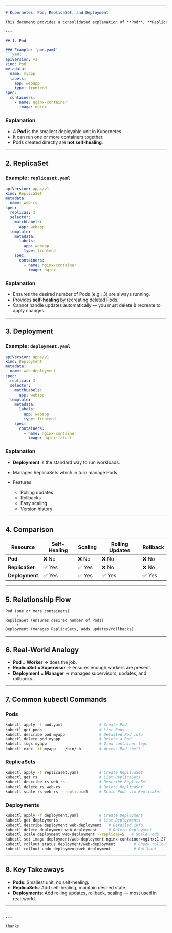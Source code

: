 
---

````markdown
# Kubernetes: Pod, ReplicaSet, and Deployment

This document provides a consolidated explanation of **Pod**, **ReplicaSet**, and **Deployment** in Kubernetes, along with YAML examples, trainer notes, key comparisons, and common `kubectl` commands.

---

## 1. Pod

### Example: `pod.yaml`
```yaml
apiVersion: v1
kind: Pod
metadata:
  name: myapp
  labels:
    app: webapp
    type: frontend
spec:
  containers:
    - name: nginx-container
      image: nginx
````

### Explanation

* A **Pod** is the smallest deployable unit in Kubernetes.
* It can run one or more containers together.
* Pods created directly are **not self-healing**.

---

## 2. ReplicaSet

### Example: `replicaset.yaml`

```yaml
apiVersion: apps/v1
kind: ReplicaSet
metadata:
  name: web-rs
spec:
  replicas: 3
  selector:
    matchLabels:
      app: webapp
  template:
    metadata:
      labels:
        app: webapp
        type: frontend
    spec:
      containers:
        - name: nginx-container
          image: nginx
```

### Explanation

* Ensures the desired number of Pods (e.g., 3) are always running.
* Provides **self-healing** by recreating deleted Pods.
* Cannot handle updates automatically — you must delete & recreate to apply changes.

---

## 3. Deployment

### Example: `deployment.yaml`

```yaml
apiVersion: apps/v1
kind: Deployment
metadata:
  name: web-deployment
spec:
  replicas: 3
  selector:
    matchLabels:
      app: webapp
  template:
    metadata:
      labels:
        app: webapp
        type: frontend
    spec:
      containers:
        - name: nginx-container
          image: nginx:latest
```

### Explanation

* **Deployment** is the standard way to run workloads.
* Manages ReplicaSets which in turn manage Pods.
* Features:

  * Rolling updates
  * Rollbacks
  * Easy scaling
  * Version history

---

## 4. Comparison

| Resource       | Self-Healing | Scaling | Rolling Updates | Rollback |
| -------------- | ------------ | ------- | --------------- | -------- |
| **Pod**        | ❌ No         | ❌ No    | ❌ No            | ❌ No     |
| **ReplicaSet** | ✅ Yes        | ✅ Yes   | ❌ No            | ❌ No     |
| **Deployment** | ✅ Yes        | ✅ Yes   | ✅ Yes           | ✅ Yes    |

---

## 5. Relationship Flow

```text
Pod (one or more containers)
     ↑
ReplicaSet (ensures desired number of Pods)
     ↑
Deployment (manages ReplicaSets, adds updates/rollbacks)
```

---

## 6. Real-World Analogy

* **Pod = Worker** → does the job.
* **ReplicaSet = Supervisor** → ensures enough workers are present.
* **Deployment = Manager** → manages supervisors, updates, and rollbacks.

---

## 7. Common kubectl Commands

### Pods

```bash
kubectl apply -f pod.yaml                # Create Pod
kubectl get pods                         # List Pods
kubectl describe pod myapp               # Detailed Pod info
kubectl delete pod myapp                 # Delete a Pod
kubectl logs myapp                       # View container logs
kubectl exec -it myapp -- /bin/sh        # Access Pod shell
```

### ReplicaSets

```bash
kubectl apply -f replicaset.yaml         # Create ReplicaSet
kubectl get rs                           # List ReplicaSets
kubectl describe rs web-rs               # Describe ReplicaSet
kubectl delete rs web-rs                 # Delete ReplicaSet
kubectl scale rs web-rs --replicas=5     # Scale Pods via ReplicaSet
```

### Deployments

```bash
kubectl apply -f deployment.yaml         # Create Deployment
kubectl get deployments                  # List Deployments
kubectl describe deployment web-deployment   # Detailed info
kubectl delete deployment web-deployment     # Delete Deployment
kubectl scale deployment web-deployment --replicas=5   # Scale Pods
kubectl set image deployment/web-deployment nginx-container=nginx:1.27   # Rolling update
kubectl rollout status deployment/web-deployment        # Check rollout status
kubectl rollout undo deployment/web-deployment          # Rollback
```

---

## 8. Key Takeaways

* **Pods**: Smallest unit, no self-healing.
* **ReplicaSets**: Add self-healing, maintain desired state.
* **Deployments**: Add rolling updates, rollback, scaling — most used in real-world.

---

```

---

thanks
```
